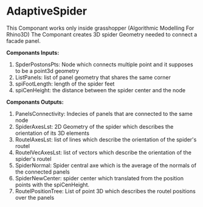 # AdaptiveSpider

This Componant works only inside grasshopper (Algorithmic Modelling For Rhino3D)
The Componant creates 3D spider Geometry needed to connect a facade panel.

**Componants Inputs:**
1. SpderPostonsPts: Node which connects multiple point and it supposes to be a point3d geometry
2. ListPanels: list of panel geometry that shares the same corner
3. spiFootLength: length of the spider feet
4. spiCenHeight: the distance between the spider center and the node

**Componants Outputs:**
1. PanelsConnectivity: Indecies of panels that are connected to the same node 
2. SpiderAxesLst: 2D Geometry of the spider which describes the orientation of its 3D elements
3. RoutelAxesLst: list of lines which describe the orientation of the spider's routel
4. RoutelVecAxesLst: list of vectors which describe the orientation of the spider's routel
5. SpiderNormal: Spider central axe which is the average of the normals of the connected panels
6. SpiderNewCenter: spider center which translated from the position points with the spiCenHeight.
7. RoutelPositionTree: List of point 3D which describes the routel positions over the panels
